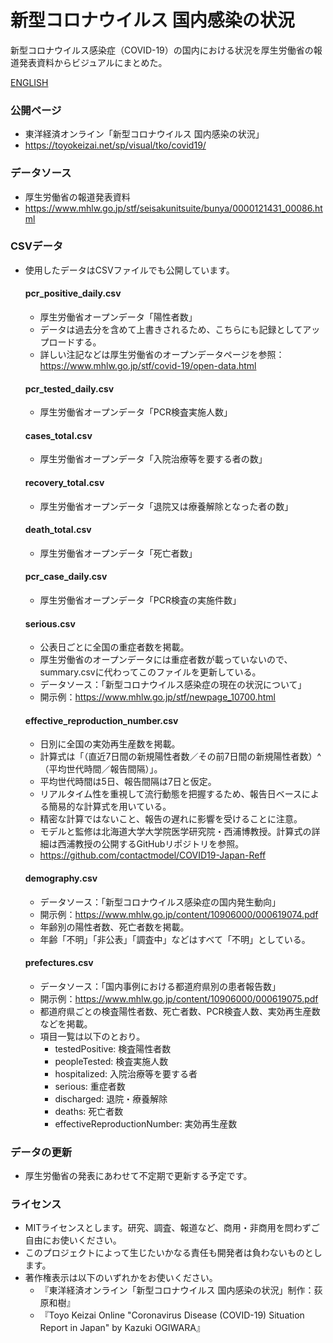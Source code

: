 # 新型コロナウイルス 国内感染の状況
新型コロナウイルス感染症（COVID-19）の国内における状況を厚生労働省の報道発表資料からビジュアルにまとめた。

[ENGLISH](https://github.com/kaz-ogiwara/covid19/blob/master/README.en.md)


### 公開ページ
- 東洋経済オンライン「新型コロナウイルス 国内感染の状況」
- https://toyokeizai.net/sp/visual/tko/covid19/

### データソース
- 厚生労働省の報道発表資料
- https://www.mhlw.go.jp/stf/seisakunitsuite/bunya/0000121431_00086.html

### CSVデータ
- 使用したデータはCSVファイルでも公開しています。

  #### pcr_positive_daily.csv
  - 厚生労働省オープンデータ「陽性者数」
  - データは過去分を含めて上書きされるため、こちらにも記録としてアップロードする。
  - 詳しい注記などは厚生労働省のオープンデータページを参照：https://www.mhlw.go.jp/stf/covid-19/open-data.html

  #### pcr_tested_daily.csv
  - 厚生労働省オープンデータ「PCR検査実施人数」
  
  #### cases_total.csv
  - 厚生労働省オープンデータ「入院治療等を要する者の数」
  
  #### recovery_total.csv
  - 厚生労働省オープンデータ「退院又は療養解除となった者の数」
  
  #### death_total.csv
  - 厚生労働省オープンデータ「死亡者数」
  
  #### pcr_case_daily.csv
  - 厚生労働省オープンデータ「PCR検査の実施件数」

  #### serious.csv
  - 公表日ごとに全国の重症者数を掲載。
  - 厚生労働省のオープンデータには重症者数が載っていないので、summary.csvに代わってこのファイルを更新している。
  - データソース：「新型コロナウイルス感染症の現在の状況について」
  - 開示例：https://www.mhlw.go.jp/stf/newpage_10700.html

  #### effective_reproduction_number.csv
  - 日別に全国の実効再生産数を掲載。
  - 計算式は「（直近7日間の新規陽性者数／その前7日間の新規陽性者数）^（平均世代時間／報告間隔）」。
  - 平均世代時間は5日、報告間隔は7日と仮定。
  - リアルタイム性を重視して流行動態を把握するため、報告日ベースによる簡易的な計算式を用いている。
  - 精密な計算ではないこと、報告の遅れに影響を受けることに注意。
  - モデルと監修は北海道大学大学院医学研究院・西浦博教授。計算式の詳細は西浦教授の公開するGitHubリポジトリを参照。
  - https://github.com/contactmodel/COVID19-Japan-Reff

  #### demography.csv
  - データソース：「新型コロナウイルス感染症の国内発生動向」
  - 開示例：https://www.mhlw.go.jp/content/10906000/000619074.pdf
  - 年齢別の陽性者数、死亡者数を掲載。
  - 年齢「不明」「非公表」「調査中」などはすべて「不明」としている。

  #### prefectures.csv
  - データソース：「国内事例における都道府県別の患者報告数」
  - 開示例：https://www.mhlw.go.jp/content/10906000/000619075.pdf
  - 都道府県ごとの検査陽性者数、死亡者数、PCR検査人数、実効再生産数などを掲載。
  - 項目一覧は以下のとおり。
    - testedPositive: 検査陽性者数
    - peopleTested: 検査実施人数
    - hospitalized: 入院治療等を要する者
    - serious: 重症者数
    - discharged: 退院・療養解除
    - deaths: 死亡者数
    - effectiveReproductionNumber: 実効再生産数

### データの更新
- 厚生労働省の発表にあわせて不定期で更新する予定です。

### ライセンス
- MITライセンスとします。研究、調査、報道など、商用・非商用を問わずご自由にお使いください。
- このプロジェクトによって生じたいかなる責任も開発者は負わないものとします。
- 著作権表示は以下のいずれかをお使いください。
  - 『東洋経済オンライン「新型コロナウイルス 国内感染の状況」制作：荻原和樹』
  - 『Toyo Keizai Online "Coronavirus Disease (COVID-19) Situation Report in Japan" by Kazuki OGIWARA』
